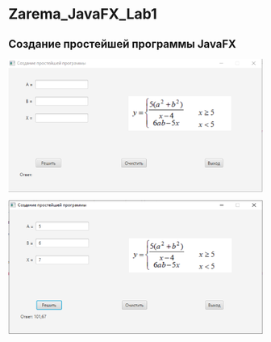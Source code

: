 # Zarema_JavaFX_Lab1
 ## Создание простейшей программы JavaFX
![Снимок](https://github.com/zzoasis/Zarema_JavaFX_Lab1/blob/master/src/image/Снимок.PNG)

![Снимок1](https://github.com/zzoasis/Zarema_JavaFX_Lab1/blob/master/src/image/Снимок1.PNG)

